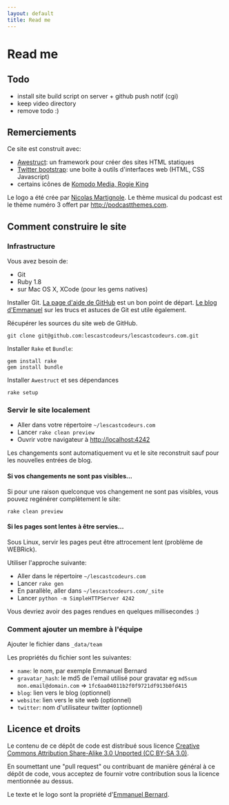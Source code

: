 ```yaml
---
layout: default
title: Read me
---
```

# Read me

## Todo

- install site build script on server + github push notif (cgi)
- keep video directory
- remove todo :)

## Remerciements

Ce site est construit avec:

- [Awestruct][Awestruct]: un framework pour créer des sites HTML statiques
- [Twitter bootstrap][Twitter bootstrap]: une boite à outils d'interfaces web (HTML, CSS Javascript)
- certains icônes de [Komodo Media, Rogie King][Komodo]

Le logo a été crée par [Nicolas Martignole][touilleur]. 
Le thème musical du podcast est le thème numéro 3 offert par <http://podcastthemes.com>.

## Comment construire le site

### Infrastructure

Vous avez besoin de:

- Git
- Ruby 1.8
- sur Mac OS X, XCode (pour les gems natives)

Installer Git. [La page d'aide de GitHub](http://help.github.com/) est un bon
point de départ. [Le blog d'Emmanuel](http://in.relation.to/Bloggers/HibernateMovesToGitGitTipsAndTricks)
sur les trucs et astuces de Git est utile également.

Récupérer les sources du site web de GitHub.

    git clone git@github.com:lescastcodeurs/lescastcodeurs.com.git

Installer `Rake` et `Bundle`:

    gem install rake
    gem install bundle

Installer `Awestruct` et ses dépendances

    rake setup

### Servir le site localement

* Aller dans votre répertoire `~/lescastcodeurs.com`
* Lancer `rake clean preview`
* Ouvrir votre navigateur à <http://localhost:4242>

Les changements sont automatiquement vu et le site reconstruit sauf pour les nouvelles
entrées de blog.

#### Si vos changements ne sont pas visibles...

Si pour une raison quelconque vos changement ne sont pas visibles,
vous pouvez regénérer complètement le site:

    rake clean preview

#### Si les pages sont lentes à être servies...

Sous Linux, servir les pages peut être attrocement lent
(problème de WEBRick).

Utiliser l'approche suivante:

* Aller dans le répertoire `~/lescastcodeurs.com`  
* Lancer  `rake gen`
* En parallèle, aller dans `~/lescastcodeurs.com/_site`
* Lancer `python -m SimpleHTTPServer 4242`

Vous devriez avoir des pages rendues en quelques millisecondes :) 

### Comment ajouter un membre à l'équipe

Ajouter le fichier dans `_data/team`

Les propriétés du fichier sont les suivantes:

- `name`: le nom, par exemple Emmanuel Bernard
- `gravatar_hash`: le md5 de l'email utilisé pour gravatar eg `md5sum mon.email@domain.com` => `1fc6aa04011b2f0f9721df913b0fd415`
- `blog`: lien vers le blog (optionnel)
- `website`: lien vers le site web (optionnel)
- `twitter`: nom d'utilisateur twitter (optionnel)


## Licence et droits

Le contenu de ce dépôt de code est distribué sous licence 
[Creative Commons Attribution Share-Alike 3.0 Unported (CC BY-SA 3.0)][cc].

En soumettant une "pull request" ou contribuant de manière général à ce dépôt de code, 
vous acceptez de fournir votre contribution sous la licence mentionnée au dessus.

Le texte et le logo sont la propriété d'[Emmanuel Bernard][emmanuel-site].

[Wattie]: http://www.flickr.com/photos/wattie/2113068944/in/photostream
[Awestruct]: http://awestruct.org/
[Twitter bootstrap]: http://twitter.github.com/bootstrap/
[Komodo]: http://www.komodomedia.com
[cc]: http://creativecommons.org/licenses/by-sa/3.0/
[emmanuel-site]: http://emmanuelbernard.com
[touilleur]: http://www.touilleur-express.fr/

